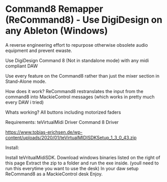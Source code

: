 # Command8 Remapper (ReCommand8) - Use DigiDesign on any Ableton (Windows)

A reverse engineering effort to repurpose otherwise obsolete audio equipment and prevent ewaste. 

Use DigiDesign Command 8 (Not in standalone mode) with any midi compliant DAW

Use every feature on the Command8 rather than just the mixer section in Stand-Alone mode.

How does it work? 
ReCommand8 restranslates the input from the command8 into MackieControl messages (which works in pretty much every DAW i tried)

Whats working?
All buttons including motorized faders 

Requirements: 
teVirtualMidi Driver
Command 8 Driver

https://www.tobias-erichsen.de/wp-content/uploads/2020/01/teVirtualMIDISDKSetup_1_3_0_43.zip

Install:

Install teVritualMidiSDK.
Download windows binaries listed on the right of this page
Extract the zip to a folder and run the exe inside. (youll need to run this everytime you want to use the desk)
In your daw setup ReCommand8 as a MackieControl desk
Enjoy.


